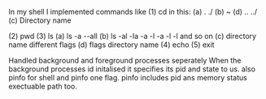 In my shell 
I implemented commands like 
(1) cd
	in this:
	(a) .  ./
	(b) ~ 
	(d) .. ../
	(c) Directory name

(2) pwd
(3) ls
	(a) ls 	-a 
			--all
	(b) ls -al 
		   -la
		   -a -l
			-a -l -l and so on
	(c)		directory name different flags
	(d)		flags directory name
(4) echo
(5) exit

Handled background and foreground processes seperately
When the background processes id initalised it specifies its pid and state to us.
also pinfo for shell and pinfo one flag.
pinfo includes pid ans memory status exectuable path too.

